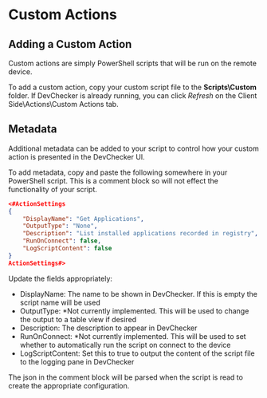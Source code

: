 # Custom Actions

## Adding a Custom Action
Custom actions are simply PowerShell scripts that will be run on the remote device. 

To add a custom action, copy your custom script file to the **Scripts\Custom** folder. If DevChecker is already running, you can click *Refresh* on the Client Side\Actions\Custom Actions tab.

## Metadata

Additional metadata can be added to your script to control how your custom action is presented in the DevChecker UI.

To add metadata, copy and paste the following somewhere in your PowerShell script. This is a comment block so will not effect the functionality of your script. 

```json
<#ActionSettings
{
    "DisplayName": "Get Applications",
    "OutputType": "None",
    "Description": "List installed applications recorded in registry",
    "RunOnConnect": false,
    "LogScriptContent": false
}
ActionSettings#>
```

Update the fields appropriately:
* DisplayName: The name to be shown in DevChecker. If this is empty the script name will be used
* OutputType: *Not currently implemented. This will be used to change the output to a table view if desired
* Description: The description to appear in DevChecker
* RunOnConnect: *Not currently implemented. This will be used to set whether to automatically run the script on connect to the device
* LogScriptContent: Set this to true to output the content of the script file to the logging pane in DevChecker

The json in the comment block will be parsed when the script is read to create the appropriate configuration.